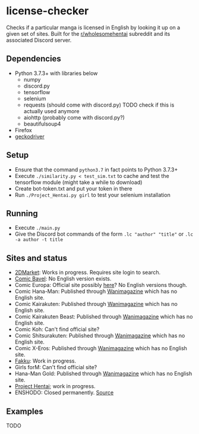 # license-checker
Checks if a particular manga is licensed in English by looking it up on a given set of sites.
Built for the [r/wholesomehentai](https://reddit.com/r/wholesomehentai) subreddit and its associated Discord server.
## Dependencies
* Python 3.7.3+ with libraries below
	* numpy
	* discord.py
	* tensorflow
	* selenium
	* requests (should come with discord.py) TODO check if this is actually used anymore
	* aiohttp (probably come with discord.py?)
	* beautifulsoup4
* Firefox
* [geckodriver](https://github.com/mozilla/geckodriver/releases)
## Setup
* Ensure that the command `python3.7` in fact points to Python 3.7.3+
* Execute `./similarity.py < test_sim.txt` to cache and test the tensorflow module (might take a while to download)
* Create bot-token.txt and put your token in there
* Run `./Project_Hentai.py girl` to test your selenium installation
## Running
* Execute `./main.py`
* Give the Discord bot commands of the form `.lc "author" "title"` or `.lc -a author -t title`
## Sites and status
* [2DMarket](http://2d-market.com/): Works in progress. Requires site login to search.
* [Comic Bavel](https://comicbavel.com/): No English version exists.
* Comic Europa: Official site possibly [here](http://comicbavel.com/europa/)? No English versions though.
* Comic Hana-Man: Published through [Wanimagazine](https://www.wani.com/) which has no English site.
* Comic Kairakuten: Published through [Wanimagazine](https://www.wani.com/) which has no English site.
* Comic Kairakuten Beast: Published through [Wanimagazine](https://www.wani.com/) which has no English site.
* Comic Koh: Can't find official site?
* Comic Shitsurakuten: Published through [Wanimagazine](https://www.wani.com/) which has no English site.
* Comic X-Eros: Published through [Wanimagazine](https://www.wani.com/) which has no English site.
* [Fakku](https://www.fakku.net/): Work in progress.
* Girls forM: Can't find official site?
* Hana-Man Gold: Published through [Wanimagazine](https://www.wani.com/) which has no English site.
* [Project Hentai](https://www.projecthentai.com/); work in progress.
* ENSHODO: Closed permanently. [Source](https://www.twipu.com/patinafinish/tweet/1167021110849703937)
## Examples
TODO
